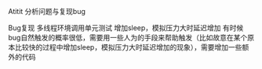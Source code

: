 Atitit 分析问题与复现bug


Bug复现
多线程环境调用单元测试
增加sleep，模拟压力大时延迟增加
有时候bug自然触发的概率很低，需要用一些人为的手段来帮助触发（比如故意在某个原本比较快的过程中增加sleep，模拟压力大时延迟增加的现象），需要增加一些额外的代码

